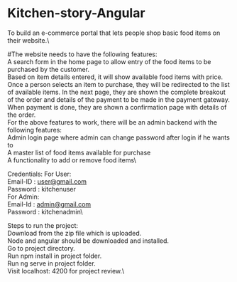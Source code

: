 # Kitchen-story-Angular

To build an e-commerce portal that lets people shop basic food items on their website.\

#The website needs to have the following features:\
A search form in the home page to allow entry of the food items to be purchased by the customer.\
Based on item details entered, it will show available food items with price.\
 Once a person selects an item to purchase, they will be redirected to the list of available items. In the
next page, they are shown the complete breakout of the order and details of the payment to be made in
the payment gateway. When payment is done, they are shown a confirmation page with details of the
order.\
For the above features to work, there will be an admin backend with the following features:\
 Admin login page where admin can change password after login if he wants to\
 A master list of food items available for purchase\
 A functionality to add or remove food items\

Credentials:
For User:\
 Email-ID : user@gmail.com\
 Password : kitchenuser\
For Admin:\
 Email-Id : admin@gmail.com\
 Password : kitchenadmin\


Steps to run the project:\
 Download from the zip file which is uploaded.\
 Node and angular should be downloaded and installed.\
 Go to project directory.\
 Run npm install in project folder.\
 Run ng serve in project folder.\
 Visit localhost: 4200 for project review.\
